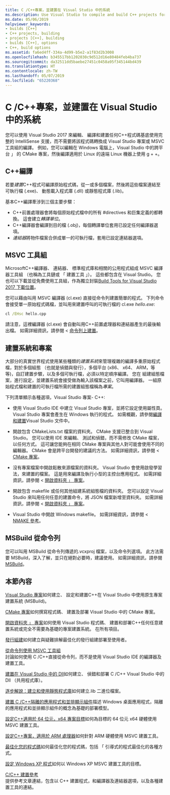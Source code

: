 ```yaml
---
title: C /C++專案，並建置在 Visual Studio 中的系統
ms.description: Use Visual Studio to compile and build C++ projects for Windows, ARM or Linux based on any project system.
ms.date: 05/06/2019
helpviewer_keywords:
- builds [C++]
- C++ projects, building
- projects [C++], building
- builds [C++], options
- C++, build options
ms.assetid: fa6ed4ff-334a-4d99-b5e2-a1f83d2b3008
ms.openlocfilehash: b345517bb1202030c9d512d16e80484feb4ba737
ms.sourcegitcommit: da32511dd5baebe27451c0458a95f345144bd439
ms.translationtype: HT
ms.contentlocale: zh-TW
ms.lasthandoff: 05/07/2019
ms.locfileid: "65220368"
---
```

# <a name="cc-projects-and-build-systems-in-visual-studio"></a>C /C++專案，並建置在 Visual Studio 中的系統

您可以使用 Visual Studio 2017 來編輯、 編譯和建置任何C++程式碼基底使用完整的 IntelliSense 支援，而不需要將該程式碼轉換成 Visual Studio 專案或 MSVC 工具組的編譯。 例如，您可以編輯在 Windows 電腦上，Visual Studio 中的跨平台 」 的 CMake 專案，然後編譯適用於 Linux 的遠端 Linux 機器上使用 g + +。

## <a name="c-compilation"></a>C++編譯

若要*建置*C++程式可編譯原始程式碼，從一或多個檔案，然後將這些檔案連結至可執行檔 (.exe)、 動態載入程式庫 (.dll) 或靜態程式庫 (.lib)。 

基本C++編譯牽涉到三個主要步驟：

- C++前置處理器會將每個原始程式檔中的所有 #directives 和巨集定義的都轉換。 這會建立*轉譯單位*。
- C++編譯器會編譯到目的檔 (.obj)，每個轉譯單位套用已設定任何編譯器選項。
- *連結器*將物件檔案合併成單一的可執行檔，套用已設定連結器選項。 

## <a name="the-msvc-toolset"></a>MSVC 工具組

MicrosoftC++編譯器、 連結器、 標準程式庫和相關的公用程式組成 MSVC 編譯器工具組 （也稱為工具鏈或 「 建置工具 」）。 這些都包含在 Visual Studio。 您也可以下載並從免費使用工具組，作為獨立封裝[Build Tools for Visual Studio 2017 下載位置](https://visualstudio.microsoft.com/downloads/#build-tools-for-visual-studio-2017)。

您可以藉由叫用 MSVC 編譯器 (cl.exe) 直接從命令列建置簡單的程式。 下列命令會接受單一原始程式碼檔，並叫用來建置呼叫的可執行檔的 cl.exe *hello.exe*: 

```cmd
cl /EHsc hello.cpp
```
請注意，這裡編譯器 (cl.exe) 會自動叫用C++前置處理器和連結器產生的最後輸出檔。  如需詳細資訊，請參閱 <<c0> [ 命令列上建置](building-on-the-command-line.md)。

## <a name="build-systems-and-projects"></a>建置系統和專案

大部分的真實世界程式使用某些種類的*建置系統*來管理複雜的編譯多重原始程式檔，對於多個組態 （也就是偵錯與發行），多個平台 (x86、 x64、 ARM，等等)，自訂建置步驟，以及多個可執行檔，必須以特定順序編譯。 您在 組建組態檔案，進行設定，並建置系統會接受做為輸入該檔案之前，它叫用編譯器。 一組原始程式檔和建置的可執行檔所需的建置組態檔稱為*專案*。 

下列清單顯示各種選項，Visual Studio 專案- C++:

- 使用 Visual Studio IDE 中建立 Visual Studio 專案，並將它設定使用屬性頁。 Visual Studio 專案會產生在 Windows 執行的程式。 如需概觀，請參閱[編譯和建置](/visualstudio/ide/compiling-and-building-in-visual-studio)Visual Studio 文件中。

- 開啟包含 CMakeLists.txt 檔案的資料夾。 CMake 支援已整合到 Visual Studio。 您可以使用 IDE 來編輯、 測試和偵錯，而不需修改 CMake 檔案，以任何方式。 這可讓您能夠在相同 CMake 專案與其他人對可能會使用不同的編輯器。 CMake 會是跨平台開發的建議的方法。 如需詳細資訊，請參閱 < [CMake 專案](cmake-projects-in-visual-studio.md)。
 
- 沒有專案檔案中開啟鬆散來源檔案的資料夾。 Visual Studio 會使用啟發學習法，來建置的檔案。 這是用來編譯及執行小型的主控台應用程式。 如需詳細資訊，請參閱 <<c0> [ 開啟資料夾 」 專案](open-folder-projects-cpp.md)。

- 開啟包含 makefile 或任何其他組建系統組態檔的資料夾。 您可以設定 Visual Studio 來叫用任何任意的建置命令，將 JSON 檔案新增至資料夾。 如需詳細資訊，請參閱 <<c0> [ 開啟資料夾 」 專案](open-folder-projects-cpp.md)。
 
- Visual Studio 中開啟 Windows makefile。 如需詳細資訊，請參閱 < [NMAKE 參考](reference/nmake-reference.md)。

## <a name="msbuild-from-the-command-line"></a>MSBuild 從命令列 

您可以叫用 MSBuild 從命令列傳遞的.vcxproj 檔案，以及命令列選項。 此方法需要 MSBuild，深入了解，並只在絕對必要時，建議使用。 如需詳細資訊，請參閱 [MSBuild](msbuild-visual-cpp.md)。

## <a name="in-this-section"></a>本節內容

[Visual Studio 專案](creating-and-managing-visual-cpp-projects.md)如何建立、 設定和建置C++在 Visual Studio 中使用原生專案建置系統 (MSBuild)。

[CMake 專案](cmake-projects-in-visual-studio.md)如何撰寫程式碼、 建置及部署 Visual Studio 中的 CMake 專案。

[開啟資料夾 」 專案](open-folder-projects-cpp.md)如何使用 Visual Studio 程式碼、 建置和部署C++任何任意建置系統或完全不需要為基礎的專案建置系統。 在所有項目。 

[發行組建](release-builds.md)如何建立與疑難排解最佳化的發行組建部署至使用者。

[從命令列使用 MSVC 工具組](building-on-the-command-line.md)<br/>
討論如何使用 C /C++直接從命令列，而不是使用 Visual Studio IDE 的編譯器及建置工具。

[建置在 Visual Studio 中的 Dll](dlls-in-visual-cpp.md)如何建立、 偵錯和部署 C /C++ Visual Studio 中的 Dll （共用程式庫）。

[逐步解說：建立和使用靜態程式庫](walkthrough-creating-and-using-a-static-library-cpp.md)如何建立.lib 二進位檔案。

[建置 C /C++隔離的應用程式和並排顯示組件](building-c-cpp-isolated-applications-and-side-by-side-assemblies.md)描述 Windows 桌面應用程式，隔離的應用程式和並排顯示組件的概念為基礎的部署模型。

[設定C++適用於 64 位元，x64 專案目標](configuring-programs-for-64-bit-visual-cpp.md)如何為目標的 64 位元 x64 硬體使用 MSVC 建置工具。

[設定C++專案，適用於 ARM 處理器](configuring-programs-for-arm-processors-visual-cpp.md)如何針對 ARM 硬體使用 MSVC 建置工具。

[最佳化您的程式碼](optimizing-your-code.md)如何最佳化您的程式碼，包括 「 引導式的程式最佳化的各種方式。

[設定 Windows XP 程式](configuring-programs-for-windows-xp.md)如何以 Windows XP MSVC 建置工具的目標。

[C/C++ 建置參考](reference/c-cpp-building-reference.md)<br/>
提供參考文章連結，包含以 C++ 建置程式，和編譯器及連結器選項，以及各種建置工具的連結。
